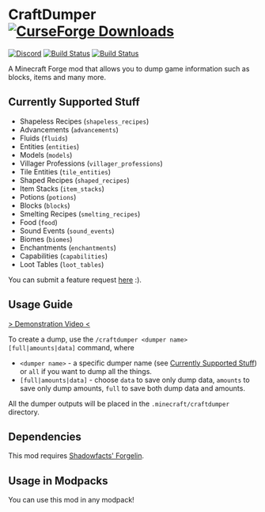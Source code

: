 # CraftDumper [![CurseForge Downloads](http://cf.way2muchnoise.eu/full_354281_downloads.svg)](https://www.curseforge.com/minecraft/mc-mods/craftdumper)
[![Discord](https://img.shields.io/discord/136085738151346176?color=7289DA&logo=discord&logoColor=white)](https://discord.gg/tkDUmpQ)
[![Build Status](https://ci.pearx.net/job/pearxteam/job/craftdumper/job/1.12-master/badge/icon?subject=1.12-master)](https://ci.pearx.net/job/pearxteam/job/craftdumper/job/1.12-master/)
[![Build Status](https://ci.pearx.net/job/pearxteam/job/craftdumper/job/1.12-develop/badge/icon?subject=1.12-develop)](https://ci.pearx.net/job/pearxteam/job/craftdumper/job/1.12-develop/)

A Minecraft Forge mod that allows you to dump game information such as blocks, items and many more.

## Currently Supported Stuff
* Shapeless Recipes (`shapeless_recipes`)
* Advancements (`advancements`)
* Fluids (`fluids`)
* Entities (`entities`)
* Models (`models`)
* Villager Professions (`villager_professions`)
* Tile Entities (`tile_entities`)
* Shaped Recipes (`shaped_recipes`)
* Item Stacks (`item_stacks`)
* Potions (`potions`)
* Blocks (`blocks`)
* Smelting Recipes (`smelting_recipes`)
* Food (`food`)
* Sound Events (`sound_events`)
* Biomes (`biomes`)
* Enchantments (`enchantments`)
* Capabilities (`capabilities`)
* Loot Tables (`loot_tables`)

You can submit a feature request [here](https://github.com/pearxteam/craftdumper/issues) :).

## Usage Guide
[> Demonstration Video <](https://streamable.com/uw4n5)

To create a dump, use the `/craftdumper <dumper name> [full|amounts|data]` command, where
* `<dumper name>` - a specific dumper name (see [Currently Supported Stuff](#Currently-Supported-Stuff)) or `all` if you want to dump all the things.
* `[full|amounts|data]` - choose `data` to save only dump data, `amounts` to save only dump amounts, `full` to save both dump data and amounts.

All the dumper outputs will be placed in the `.minecraft/craftdumper` directory.

## Dependencies
This mod requires [Shadowfacts' Forgelin](https://www.curseforge.com/minecraft/mc-mods/shadowfacts-forgelin).

## Usage in Modpacks
You can use this mod in any modpack!